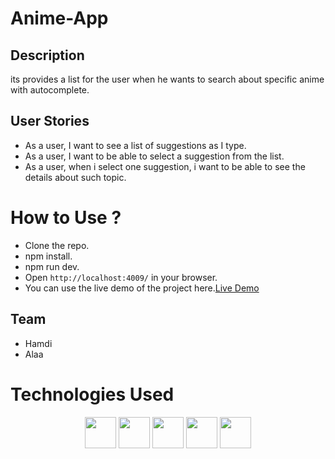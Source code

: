 # Anime-App
## Description
its provides a list for the user when he wants to search about specific anime with autocomplete.
## User Stories
- As a user, I want to see a list of suggestions as I type.
- As a user, I want to be able to select a suggestion from the list.
- As a user, when i select one suggestion, i want to be able to see the details about such topic.
# How to Use ?
- Clone the repo.
- npm install.
- npm run dev.
- Open `http://localhost:4009/` in your browser.
- You can use the live demo of the project here.[Live Demo](https://anime-app-uscz.onrender.com/)

## Team
- Hamdi 
- Alaa

# Technologies Used

<p align="center">
  <img src="https://img.icons8.com/color/48/000000/html-5--v1.png" width="50" height="50"/>
  <img src="https://img.icons8.com/color/48/000000/css3.png" width="50" height="50"/>
    <img src="https://img.icons8.com/color/48/000000/javascript--v1.png" width="50" height="50"/>
    <!-- Nodejs -->
    <img src="https://img.icons8.com/color/48/000000/nodejs.png" width="50" height="50"/>
    <!-- npm -->
    <img src="https://img.icons8.com/color/48/000000/npm.png" width="50" height="50"/>
   
    
</p>
